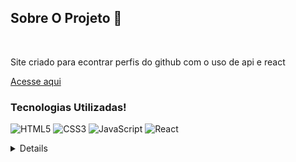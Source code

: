 ## Sobre O Projeto 👾


<br/>
<p>Site criado para econtrar perfis do github com o uso de api e react</p>

<a href="https://kemilyn1227.github.io/gitfind/" target="_blank">Acesse aqui </a>

<h3>Tecnologias Utilizadas!</h3>


![HTML5](https://img.shields.io/badge/HTML5-E34F26?style=for-the-badge&logo=html5&logoColor=white)
![CSS3](https://img.shields.io/badge/CSS3-1572B6?style=for-the-badge&logo=css3&logoColor=white)
![JavaScript](https://img.shields.io/badge/JavaScript-F7DF1E?style=for-the-badge&logo=javascript&logoColor=black)
![React](https://img.shields.io/badge/React-0D1117?style=for-the-badge&logo=React&labelColor=0D1117)


<details align="left">

  <div align="right">Feito com carinho 💜 por <a href="https://github.com/kemilyn1227" target="_blank">Kemilyn.</a></div>

</details>